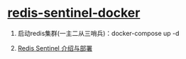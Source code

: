 # [redis-sentinel-docker](https://github.com/s7anley/redis-sentinel-docker)

1. 启动redis集群(一主二从三哨兵)：docker-compose up -d

2. [Redis Sentinel 介绍与部署](https://blog.csdn.net/men_wen/article/details/72724406)

